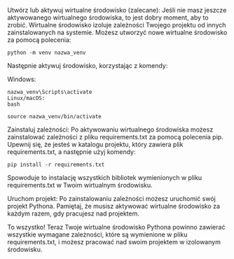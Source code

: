 Utwórz lub aktywuj wirtualne środowisko (zalecane): Jeśli nie masz jeszcze aktywowanego wirtualnego środowiska, to jest dobry moment, aby to zrobić. Wirtualne środowisko izoluje zależności Twojego projektu od innych zainstalowanych na systemie. Możesz utworzyć nowe wirtualne środowisko za pomocą polecenia:

```
python -m venv nazwa_venv
```
Następnie aktywuj środowisko, korzystając z komendy:

Windows:
```
nazwa_venv\Scripts\activate
Linux/macOS:
bash
```
```
source nazwa_venv/bin/activate
```
Zainstaluj zależności: Po aktywowaniu wirtualnego środowiska możesz zainstalować zależności z pliku requirements.txt za pomocą polecenia pip. Upewnij się, że jesteś w katalogu projektu, który zawiera plik requirements.txt, a następnie użyj komendy:

```
pip install -r requirements.txt
```
Spowoduje to instalację wszystkich bibliotek wymienionych w pliku requirements.txt w Twoim wirtualnym środowisku.

Uruchom projekt: Po zainstalowaniu zależności możesz uruchomić swój projekt Pythona. Pamiętaj, że musisz aktywować wirtualne środowisko za każdym razem, gdy pracujesz nad projektem.

To wszystko! Teraz Twoje wirtualne środowisko Pythona powinno zawierać wszystkie wymagane zależności, które są wymienione w pliku requirements.txt, i możesz pracować nad swoim projektem w izolowanym środowisku.

